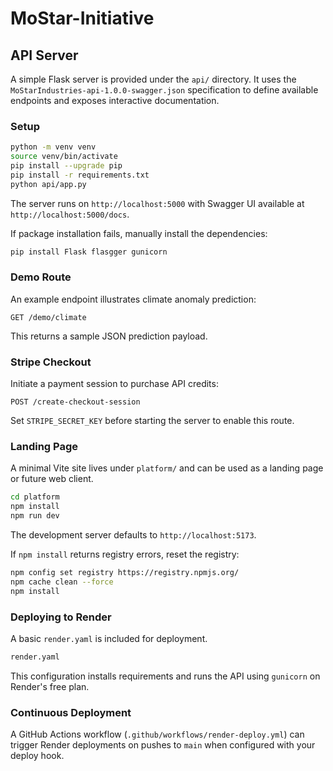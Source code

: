 # MoStar-Initiative

## API Server

A simple Flask server is provided under the `api/` directory. It uses the
`MoStarIndustries-api-1.0.0-swagger.json` specification to define
available endpoints and exposes interactive documentation.

### Setup

```bash
python -m venv venv
source venv/bin/activate
pip install --upgrade pip
pip install -r requirements.txt
python api/app.py
```

The server runs on `http://localhost:5000` with Swagger UI available at
`http://localhost:5000/docs`.

If package installation fails, manually install the dependencies:

```bash
pip install Flask flasgger gunicorn
```

### Demo Route

An example endpoint illustrates climate anomaly prediction:

```
GET /demo/climate
```

This returns a sample JSON prediction payload.

### Stripe Checkout

Initiate a payment session to purchase API credits:

```
POST /create-checkout-session
```

Set `STRIPE_SECRET_KEY` before starting the server to enable this route.

### Landing Page

A minimal Vite site lives under `platform/` and can be used as a landing page
or future web client.

```bash
cd platform
npm install
npm run dev
```

The development server defaults to `http://localhost:5173`.

If `npm install` returns registry errors, reset the registry:

```bash
npm config set registry https://registry.npmjs.org/
npm cache clean --force
npm install
```

### Deploying to Render

A basic `render.yaml` is included for deployment.

```bash
render.yaml
```

This configuration installs requirements and runs the API using `gunicorn` on
Render's free plan.

### Continuous Deployment

A GitHub Actions workflow (`.github/workflows/render-deploy.yml`) can trigger
Render deployments on pushes to `main` when configured with your deploy hook.
